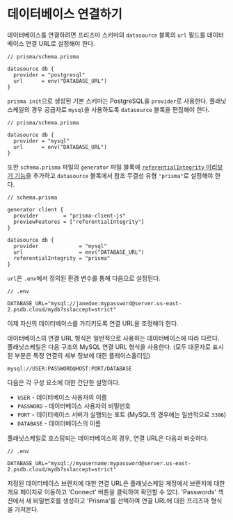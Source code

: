 # 데이터베이스 연결하기

데이터베이스를 연결하려면 프리즈마 스키마의 `datasource` 블록의 `url` 필드를 데이터베이스 연결 URL로 설정해야 한다.

```tsx
// prisma/schema.prisma

datasource db {
  provider = "postgresql"
  url      = env("DATABASE_URL")
}
```

`prisma init`으로 생성된 기본 스키마는 PostgreSQL을 `provider`로 사용한다. 플래닛스케일의 경우 공급자로 `mysql`을 사용하도록 `datasource` 블록을 편집해야 한다.

```tsx
// prisma/schema.prisma

datasource db {
  provider = "mysql"
  url      = env("DATABASE_URL")
}
```

또한 `schema.prisma` 파일의 `generator` 파일 블록에 [`referentialIntegrity` 미리보기 기능](https://www.prisma.io/docs/concepts/components/prisma-schema/relations/referential-integrity)을 추가하고 `datasource` 블록에서 참조 무결성 유형 `"prisma"`로 설정해야 한다.

```tsx
// schema.prisma

generator client {
  provider        = "prisma-client-js"
  previewFeatures = ["referentialIntegrity"]
}

datasource db {
  provider             = "mysql"
  url                  = env("DATABASE_URL")
  referentialIntegrity = "prisma"
}
```

`url`은 `.env`에서 정의된 환경 변수를 통해 다음으로 설정된다.

```tsx
// .env

DATABASE_URL="mysql://janedoe:mypassword@server.us-east-2.psdb.cloud/mydb?sslaccept=strict"
```

이제 자신의 데이터베이스를 가리키도록 연결 URL을 조정해야 한다.

데이터베이스의 연결 URL 형식은 일반적으로 사용하는 데이터베이스에 따라 다르다. 플래닛스케일은 다음 구조의 MySQL 연결 URL 형식을 사용한다. (모두 대문자로 표시된 부분은 특정 연결의 세부 정보에 대한 플레이스홀더임)

```
mysql://USER:PASSWORD@HOST:PORT/DATABASE
```

다음은 각 구성 요소에 대한 간단한 설명이다.

- `USER` - 데이터베이스 사용자의 이름
- `PASSWORD` - 데이터베이스 사용자의 비밀번호
- `PORT` - 데이터베이스 서버가 실행되는 포트 (MySQL의 경우에는 일반적으로 `3306`)
- `DATABASE` - 데이터베이스의 이름

플래닛스케일로 호스팅되는 데이터베이스의 경우, 연결 URL은 다음과 비슷하다.

```tsx
// .env

DATABASE_URL="mysql://myusername:mypassword@server.us-east-2.psdb.cloud/mydb?sslaccept=strict"
```

지정된 데이터베이스 브랜치에 대한 연결 URL은 플래닛스케일 계정에서 브랜치에 대한 개요 페이지로 이동하고 'Connect' 버튼을 클릭하여 확인할 수 있다. 'Passwords' 섹션에서 새 비밀번호를 생성하고 'Prisma'를 선택하여 연결 URL에 대한 프리즈마 형식을 가져온다.